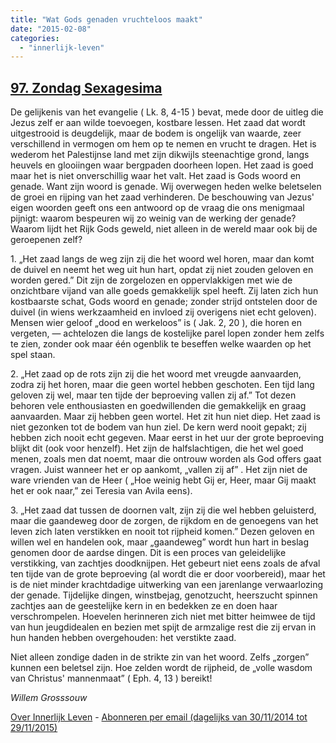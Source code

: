 ```yaml
---
title: "Wat Gods genaden vruchteloos maakt"
date: "2015-02-08"
categories: 
  - "innerlijk-leven"
---
```


## [97\. Zondag Sexagesima](http://ift.tt/16EOotG)

De gelijkenis van het evangelie ( Lk. 8, 4-15 ) bevat, mede door de uitleg die Jezus zelf er aan wilde toevoegen, kostbare lessen. Het zaad dat wordt uitgestrooid is deugdelijk, maar de bodem is ongelijk van waarde, zeer verschillend in vermogen om hem op te nemen en vrucht te dragen. Het is wederom het Palestijnse land met zijn dikwijls steenachtige grond, langs heuvels en glooiingen waar bergpaden doorheen lopen. Het zaad is goed maar het is niet onverschillig waar het valt. Het zaad is Gods woord en genade. Want zijn woord is genade. Wij overwegen heden welke beletselen de groei en rijping van het zaad verhinderen. De beschouwing van Jezus' eigen woorden geeft ons een antwoord op de vraag die ons menigmaal pijnigt: waarom bespeuren wij zo weinig van de werking der genade? Waarom lijdt het Rijk Gods geweld, niet alleen in de wereld maar ook bij de geroepenen zelf?

1\. „Het zaad langs de weg zijn zij die het woord wel horen, maar dan komt de duivel en neemt het weg uit hun hart, opdat zij niet zouden geloven en worden gered.” Dit zijn de zorgelozen en oppervlakkigen met wie de onzichtbare vijand van alle goeds gemakkelijk spel heeft. Zij laten zich hun kostbaarste schat, Gods woord en genade; zonder strijd ontstelen door de duivel (in wiens werkzaamheid en invloed zij overigens niet echt geloven). Mensen wier geloof „dood en werkeloos” is ( Jak. 2, 20 ), die horen en vergeten, — achtelozen die langs de kostelijke parel lopen zonder hem zelfs te zien, zonder ook maar één ogenblik te beseffen welke waarden op het spel staan.

2\. „Het zaad op de rots zijn zij die het woord met vreugde aanvaarden, zodra zij het horen, maar die geen wortel hebben geschoten. Een tijd lang geloven zij wel, maar ten tijde der beproeving vallen zij af.” Tot dezen behoren vele enthousiasten en goedwillenden die gemakkelijk en graag aanvaarden. Maar zij hebben geen wortel. Het zit hun niet diep. Het zaad is niet gezonken tot de bodem van hun ziel. De kern werd nooit gepakt; zij hebben zich nooit echt gegeven. Maar eerst in het uur der grote beproeving blijkt dit (ook voor henzelf). Het zijn de halfslachtigen, die het wel goed menen, zoals men dat noemt, maar die ontrouw worden als God offers gaat vragen. Juist wanneer het er op aankomt, „vallen zij af” . Het zijn niet de ware vrienden van de Heer ( „Hoe weinig hebt Gij er, Heer, maar Gij maakt het er ook naar,” zei Teresia van Avila eens).

3\. „Het zaad dat tussen de doornen valt, zijn zij die wel hebben geluisterd, maar die gaandeweg door de zorgen, de rijkdom en de genoegens van het leven zich laten verstikken en nooit tot rijpheid komen.” Dezen geloven en willen wel en handelen ook, maar „gaandeweg” wordt hun hart in beslag genomen door de aardse dingen. Dit is een proces van geleidelijke verstikking, van zachtjes doodknijpen. Het gebeurt niet eens zoals de afval ten tijde van de grote beproeving (al wordt die er door voorbereid), maar het is de niet minder krachtdadige uitwerking van een jarenlange verwaarlozing der genade. Tijdelijke dingen, winstbejag, genotzucht, heerszucht spinnen zachtjes aan de geestelijke kern in en bedekken ze en doen haar verschrompelen. Hoevelen herinneren zich niet met bitter heimwee de tijd van hun jeugdidealen en bezien met spijt de armzalige rest die zij ervan in hun handen hebben overgehouden: het verstikte zaad.

Niet alleen zondige daden in de strikte zin van het woord. Zelfs „zorgen” kunnen een beletsel zijn. Hoe zelden wordt de rijpheid, de „volle wasdom van Christus' mannenmaat” ( Eph. 4, 13 ) bereikt!

_Willem Grosssouw_

[Over Innerlijk Leven](http://ift.tt/1y6X5mY) - [Abonneren per email (dagelijks van 30/11/2014 tot 29/11/2015)](http://eepurl.com/9P3DT)
